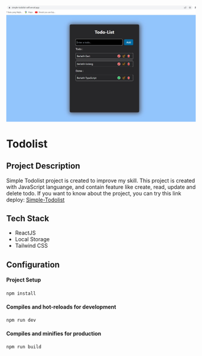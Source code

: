 ![Todolist-LocalStorage](https://github.com/kadekframa/Simple-Todolist/blob/main/public/todolist-localstorage.jpg?raw=true)

# Todolist

## Project Description

Simple Todolist project is created to improve my skill. This project is created with JavaScript languange, and contain feature like create, read, update and delete todo. If you want to know about the project, you can try this link deploy: [Simple-Todolist](https://simple-todolist-self.vercel.app)

## Tech Stack

- ReactJS
- Local Storage
- Tailwind CSS

## Configuration

#### Project Setup

```
npm install
```

#### Compiles and hot-reloads for development

```
npm run dev
```

#### Compiles and minifies for production

```
npm run build
```
